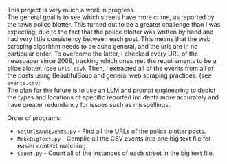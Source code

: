 This project is very much a work in progress. <br>
The general goal is to see which streets have more crime, as reported by the town police blotter. This turned out to be a greater challenge than I was expecting, due to the fact that the police blotter was written by hand and had very little consistency between each post. This means that the web scraping algorithm needs to be quite general, and the urls are in no particular order. To overcome the latter, I checked every URL of the newspaper since 2009, tracking which ones met the requirements to be a plice blotter. (see `urls.csv`). Then, I extracted all of the events from all of the posts using BeautifulSoup and general web scraping practices. (see `events.csv`) <br>
The plan for the future is to use an LLM and prompt engineering to depict the types and locations of specific reported incidents more accurately and have greater redundancy for issues such as misspellings.

Order of programs:
* `GetUrlsAndEvents.py` - Find all the URLs of the police blotter posts.
* `MakeBigText.py` - Complie all the CSV events into one big text file for easier context matching.
* `Count.py` - Count all of the instances of each street in the big text file.
